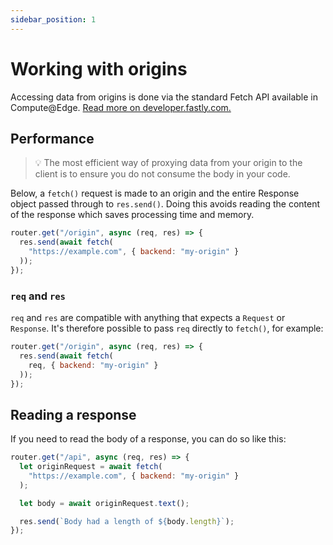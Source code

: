 ```yaml
---
sidebar_position: 1
---
```


# Working with origins

Accessing data from origins is done via the standard Fetch API available in Compute@Edge. [Read more on developer.fastly.com.](https://developer.fastly.com/learning/compute/javascript/#communicating-with-backend-servers-and-the-fastly-cache)

## Performance

> 💡 The most efficient way of proxying data from your origin to the client is to ensure you do not consume the body in your code. 

Below, a `fetch()` request is made to an origin and the entire Response object passed through to `res.send()`. Doing this avoids reading the content of the response which saves processing time and memory.

```javascript
router.get("/origin", async (req, res) => {
  res.send(await fetch(
    "https://example.com", { backend: "my-origin" }
  ));
});
```

### `req` and `res`

`req` and `res` are compatible with anything that expects a `Request` or `Response`. It's therefore possible to pass `req` directly to `fetch()`, for example:

```javascript
router.get("/origin", async (req, res) => {
  res.send(await fetch(
    req, { backend: "my-origin" }
  ));
});
```

## Reading a response

If you need to read the body of a response, you can do so like this:

```javascript
router.get("/api", async (req, res) => {
  let originRequest = await fetch(
    "https://example.com", { backend: "my-origin" }
  );

  let body = await originRequest.text();

  res.send(`Body had a length of ${body.length}`);
});
```
